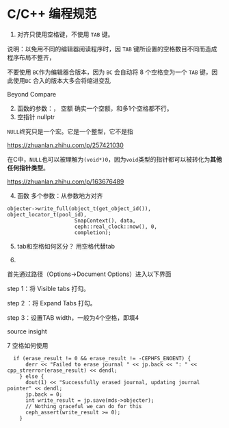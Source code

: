 # C/C++ 编程规范



1. 对齐只使用空格键，不使用 `TAB` 键。

说明：以免用不同的编辑器阅读程序时，因 `TAB` 键所设置的空格数目不同而造成程序布局不整齐，

不要使用 `BC`作为编辑器合版本，因为 `BC` 会自动将 8 个空格变为一个 `TAB` 键，因此使用`BC` 合入的版本大多会将缩进变乱

Beyond Compare



2. 函数的参数：， 空额 确实一个空额，和多1个空格都不行。
3.  空指针 nullptr

`NULL`终究只是一个宏。它是一个整型，它不是指

https://zhuanlan.zhihu.com/p/257421030

在C中，`NULL`也可以被理解为`(void*)0`，因为`void`类型的指针都可以被转化为**其他任何指针类型**。

https://zhuanlan.zhihu.com/p/163676489



4. 函数 多个参数：从参数地方对齐

~~~~
objecter->write_full(object_t(get_object_id()), object_locator_t(pool_id),
                      SnapContext(), data,
                      ceph::real_clock::now(), 0,
                      completion);
~~~~





5. tab和空格如何区分？ 用空格代替tab

6. 

   

首先通过路径（Options->Document Options）进入以下界面

step 1：将 Visible tabs 打勾。

step 2 ：将 Expand Tabs 打勾。

step 3：设置TAB width，一般为4个空格，即填4

source insight



7 空格如何使用 



~~~
  if (erase_result != 0 && erase_result != -CEPHFS_ENOENT) {
      derr << "Failed to erase journal " << jp.back << ": " << cpp_strerror(erase_result) << dendl;
    } else {
      dout(1) << "Successfully erased journal, updating journal pointer" << dendl;
      jp.back = 0;
      int write_result = jp.save(mds->objecter);
      // Nothing graceful we can do for this
      ceph_assert(write_result >= 0);
    }
~~~


